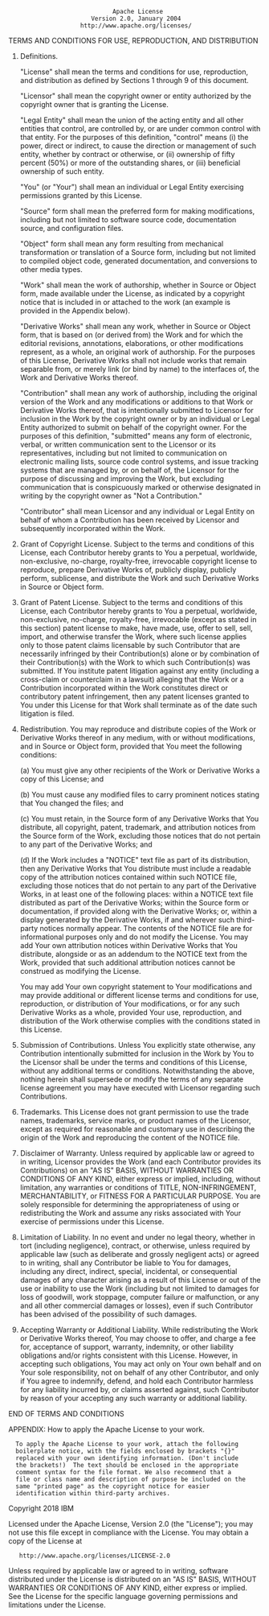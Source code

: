                                  Apache License
                           Version 2.0, January 2004
                        http://www.apache.org/licenses/

TERMS AND CONDITIONS FOR USE, REPRODUCTION, AND DISTRIBUTION

1.  Definitions.

    "License" shall mean the terms and conditions for use, reproduction, and distribution as defined
    by Sections 1 through 9 of this document.

    "Licensor" shall mean the copyright owner or entity authorized by the copyright owner that is
    granting the License.

    "Legal Entity" shall mean the union of the acting entity and all other entities that control,
    are controlled by, or are under common control with that entity. For the purposes of this
    definition, "control" means (i) the power, direct or indirect, to cause the direction or
    management of such entity, whether by contract or otherwise, or (ii) ownership of fifty percent
    (50%) or more of the outstanding shares, or (iii) beneficial ownership of such entity.

    "You" (or "Your") shall mean an individual or Legal Entity exercising permissions granted by
    this License.

    "Source" form shall mean the preferred form for making modifications, including but not limited
    to software source code, documentation source, and configuration files.

    "Object" form shall mean any form resulting from mechanical transformation or translation of a
    Source form, including but not limited to compiled object code, generated documentation, and
    conversions to other media types.

    "Work" shall mean the work of authorship, whether in Source or Object form, made available under
    the License, as indicated by a copyright notice that is included in or attached to the work (an
    example is provided in the Appendix below).

    "Derivative Works" shall mean any work, whether in Source or Object form, that is based on (or
    derived from) the Work and for which the editorial revisions, annotations, elaborations, or
    other modifications represent, as a whole, an original work of authorship. For the purposes of
    this License, Derivative Works shall not include works that remain separable from, or merely
    link (or bind by name) to the interfaces of, the Work and Derivative Works thereof.

    "Contribution" shall mean any work of authorship, including the original version of the Work and
    any modifications or additions to that Work or Derivative Works thereof, that is intentionally
    submitted to Licensor for inclusion in the Work by the copyright owner or by an individual or
    Legal Entity authorized to submit on behalf of the copyright owner. For the purposes of this
    definition, "submitted" means any form of electronic, verbal, or written communication sent to
    the Licensor or its representatives, including but not limited to communication on electronic
    mailing lists, source code control systems, and issue tracking systems that are managed by, or
    on behalf of, the Licensor for the purpose of discussing and improving the Work, but excluding
    communication that is conspicuously marked or otherwise designated in writing by the copyright
    owner as "Not a Contribution."

    "Contributor" shall mean Licensor and any individual or Legal Entity on behalf of whom a
    Contribution has been received by Licensor and subsequently incorporated within the Work.

2.  Grant of Copyright License. Subject to the terms and conditions of this License, each
    Contributor hereby grants to You a perpetual, worldwide, non-exclusive, no-charge, royalty-free,
    irrevocable copyright license to reproduce, prepare Derivative Works of, publicly display,
    publicly perform, sublicense, and distribute the Work and such Derivative Works in Source or
    Object form.

3.  Grant of Patent License. Subject to the terms and conditions of this License, each Contributor
    hereby grants to You a perpetual, worldwide, non-exclusive, no-charge, royalty-free, irrevocable
    (except as stated in this section) patent license to make, have made, use, offer to sell, sell,
    import, and otherwise transfer the Work, where such license applies only to those patent claims
    licensable by such Contributor that are necessarily infringed by their Contribution(s) alone or
    by combination of their Contribution(s) with the Work to which such Contribution(s) was
    submitted. If You institute patent litigation against any entity (including a cross-claim or
    counterclaim in a lawsuit) alleging that the Work or a Contribution incorporated within the Work
    constitutes direct or contributory patent infringement, then any patent licenses granted to You
    under this License for that Work shall terminate as of the date such litigation is filed.

4.  Redistribution. You may reproduce and distribute copies of the Work or Derivative Works thereof
    in any medium, with or without modifications, and in Source or Object form, provided that You
    meet the following conditions:

    (a) You must give any other recipients of the Work or Derivative Works a copy of this License;
    and

    (b) You must cause any modified files to carry prominent notices stating that You changed the
    files; and

    (c) You must retain, in the Source form of any Derivative Works that You distribute, all
    copyright, patent, trademark, and attribution notices from the Source form of the Work,
    excluding those notices that do not pertain to any part of the Derivative Works; and

    (d) If the Work includes a "NOTICE" text file as part of its distribution, then any Derivative
    Works that You distribute must include a readable copy of the attribution notices contained
    within such NOTICE file, excluding those notices that do not pertain to any part of the
    Derivative Works, in at least one of the following places: within a NOTICE text file distributed
    as part of the Derivative Works; within the Source form or documentation, if provided along with
    the Derivative Works; or, within a display generated by the Derivative Works, if and wherever
    such third-party notices normally appear. The contents of the NOTICE file are for informational
    purposes only and do not modify the License. You may add Your own attribution notices within
    Derivative Works that You distribute, alongside or as an addendum to the NOTICE text from the
    Work, provided that such additional attribution notices cannot be construed as modifying the
    License.

    You may add Your own copyright statement to Your modifications and may provide additional or
    different license terms and conditions for use, reproduction, or distribution of Your
    modifications, or for any such Derivative Works as a whole, provided Your use, reproduction, and
    distribution of the Work otherwise complies with the conditions stated in this License.

5.  Submission of Contributions. Unless You explicitly state otherwise, any Contribution
    intentionally submitted for inclusion in the Work by You to the Licensor shall be under the
    terms and conditions of this License, without any additional terms or conditions.
    Notwithstanding the above, nothing herein shall supersede or modify the terms of any separate
    license agreement you may have executed with Licensor regarding such Contributions.

6.  Trademarks. This License does not grant permission to use the trade names, trademarks, service
    marks, or product names of the Licensor, except as required for reasonable and customary use in
    describing the origin of the Work and reproducing the content of the NOTICE file.

7.  Disclaimer of Warranty. Unless required by applicable law or agreed to in writing, Licensor
    provides the Work (and each Contributor provides its Contributions) on an "AS IS" BASIS, WITHOUT
    WARRANTIES OR CONDITIONS OF ANY KIND, either express or implied, including, without limitation,
    any warranties or conditions of TITLE, NON-INFRINGEMENT, MERCHANTABILITY, or FITNESS FOR A
    PARTICULAR PURPOSE. You are solely responsible for determining the appropriateness of using or
    redistributing the Work and assume any risks associated with Your exercise of permissions under
    this License.

8.  Limitation of Liability. In no event and under no legal theory, whether in tort (including
    negligence), contract, or otherwise, unless required by applicable law (such as deliberate and
    grossly negligent acts) or agreed to in writing, shall any Contributor be liable to You for
    damages, including any direct, indirect, special, incidental, or consequential damages of any
    character arising as a result of this License or out of the use or inability to use the Work
    (including but not limited to damages for loss of goodwill, work stoppage, computer failure or
    malfunction, or any and all other commercial damages or losses), even if such Contributor has
    been advised of the possibility of such damages.

9.  Accepting Warranty or Additional Liability. While redistributing the Work or Derivative Works
    thereof, You may choose to offer, and charge a fee for, acceptance of support, warranty,
    indemnity, or other liability obligations and/or rights consistent with this License. However,
    in accepting such obligations, You may act only on Your own behalf and on Your sole
    responsibility, not on behalf of any other Contributor, and only if You agree to indemnify,
    defend, and hold each Contributor harmless for any liability incurred by, or claims asserted
    against, such Contributor by reason of your accepting any such warranty or additional liability.

END OF TERMS AND CONDITIONS

APPENDIX: How to apply the Apache License to your work.

      To apply the Apache License to your work, attach the following
      boilerplate notice, with the fields enclosed by brackets "{}"
      replaced with your own identifying information. (Don't include
      the brackets!)  The text should be enclosed in the appropriate
      comment syntax for the file format. We also recommend that a
      file or class name and description of purpose be included on the
      same "printed page" as the copyright notice for easier
      identification within third-party archives.

Copyright 2018 IBM

Licensed under the Apache License, Version 2.0 (the "License"); you may not use this file except in
compliance with the License. You may obtain a copy of the License at

       http://www.apache.org/licenses/LICENSE-2.0

Unless required by applicable law or agreed to in writing, software distributed under the License is
distributed on an "AS IS" BASIS, WITHOUT WARRANTIES OR CONDITIONS OF ANY KIND, either express or
implied. See the License for the specific language governing permissions and limitations under the
License.
